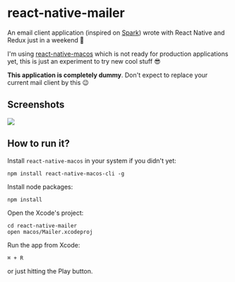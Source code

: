 # react-native-mailer
An email client application (inspired on [Spark](https://sparkmailapp.com/)) wrote with React Native and Redux just in a weekend 🚀

I'm using [react-native-macos](https://github.com/ptmt/react-native-macos) which is not ready for production applications yet, this is just an experiment to try new cool stuff 😎

**This application is completely dummy**. Don't expect to replace your current mail client by this 😉
## Screenshots
![](https://raw.github.com/sanchan/react-native-mailer/screenshots/screenshot-01.png)


## How to run it?
Install `react-native-macos` in your system if you didn't yet:

```
npm install react-native-macos-cli -g
```

Install node packages:

```
npm install
```

Open the Xcode's project:

```
cd react-native-mailer
open macos/Mailer.xcodeproj
```

Run the app from Xcode:

```
⌘ + R
```

or just hitting the Play button.
